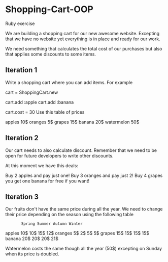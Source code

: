 Shopping-Cart-OOP
=================

Ruby exercise

We are building a shopping cart for our new awesome website. Excepting that we have no website yet everything is in place and ready for our work.

We need something that calculates the total cost of our purchases but also that applies some discounts to some items.

Iteration 1
-----------
Write a shopping cart where you can add items. For example

cart = ShoppingCart.new

cart.add :apple
cart.add :banana

cart.cost = 30
Use this table of prices

apples     10$
oranges     5$
grapes     15$
banana     20$
watermelon 50$

Iteration 2
-----------
Our cart needs to also calculate discount. Remember that we need to be open for future developers to write other discounts.

At this moment we have this deals:

Buy 2 apples and pay just one!
Buy 3 oranges and pay just 2!
Buy 4 grapes you get one banana for free if you want!

Iteration 3
-----------
Our fruits don't have the same price during all the year. We need to change their price depending on the season using the following table

           Spring Summer Autumn Winter
apples        10$    10$    15$    12$
oranges        5$     2$     5$     5$
grapes        15$    15$    15$    15$
banana        20$    20$    20$    21$

Watermelon costs the same though all the year (50$) excepting on Sunday when its price is doubled.
